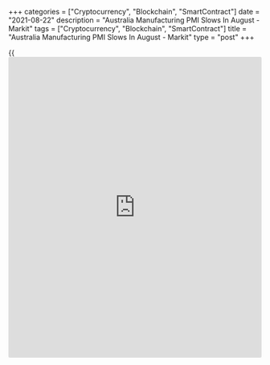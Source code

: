 +++
categories = ["Cryptocurrency", "Blockchain", "SmartContract"]
date = "2021-08-22"
description = "Australia Manufacturing PMI Slows In August - Markit"
tags = ["Cryptocurrency", "Blockchain", "SmartContract"]
title = "Australia Manufacturing PMI Slows In August - Markit"
type = "post"
+++

{{<iframe id="large-banner" src="https://www.bounty.group/#slide=6.0" width="100%" height="600" scrolling="no" style="border: 0px solid rgb(216, 221, 230); border-radius: 3px;">}}

The manufacturing sector in Australia continued to expand in August,
albeit at a much slower rate, the latest survey from Markit Economics
showed on Monday with a 14-month low manufacturing PMI score of 51.7.

That's down from 56.9 in July, although it remains above the boom-or-
bust line of 50 that separates expansion from contraction.

New orders and output both fell into contraction territory, ending the
13-month growth streaks across both indices. While the lingering
disruptions from the COVID-19 pandemic affected both demand and
production, firms also reported that supply issues had constrained
output. Indeed, suppliers' delivery times continued to lengthen, and at
the most severe pace since April 2020.

Price pressures eased slightly in August, though both input costs and
output charges continued to increase at rates well above their
respective survey averages. Firms were generally cautious with regards
to their input inventories, which were broadly unchanged from July, but
held a slightly more positive view towards output in the next 12 months.

The survey also showed that the services PMI fell from 44.2 in July to
43.3 in August, while the composite slipped from 45.2 in July to 43.5
this month.

For comments and feedback [contact](https://www.playgroundfx.com/contact/): editorial@rtt[news](https://www.letsplayfx.com/blog/forex-news-website/).com

[Economic News][1]

 **What parts of the world are seeing the best (and worst) economic
performances lately? Click[here][2] to check out our [Econ Scorecard][2]
and find out! See up-to-the-moment [ranking](https://www.playgroundfx.com/blog/crypto-exchange-ranking/)s for the best and worst
performers in [GDP][3], [unemployment rate][4], [inflation][5] and much
more.**

   1. www.rtt[news](https://www.letsplayfx.com/blog/forex-news-website/).com/Content/EconomicNews.aspx
   2. www.rtt[news](https://www.letsplayfx.com/blog/forex-news-website/).com/economic-scorecard/world-rank/retail-sales/highest-performance.aspx
   3. www.rtt[news](https://www.letsplayfx.com/blog/forex-news-website/).com/economic-scorecard/world-rank/GDP/highest-performance.aspx
   4. www.rtt[news](https://www.letsplayfx.com/blog/forex-news-website/).com/economic-scorecard/world-rank/unemployment-rate/lowest-performance.aspx
   5. www.rtt[news](https://www.letsplayfx.com/blog/forex-news-website/).com/economic-scorecard/world-rank/CPI/highest-performance.aspx